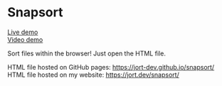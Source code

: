# Snapsort
[Live demo](https://jort-dev.github.io/snapsort/)  
[Video demo](https://youtu.be/28XtSVByQPA)  

Sort files within the browser! Just open the HTML file.  

HTML file hosted on GitHub pages: https://jort-dev.github.io/snapsort/  
HTML file hosted on my website: https://jort.dev/snapsort/  

